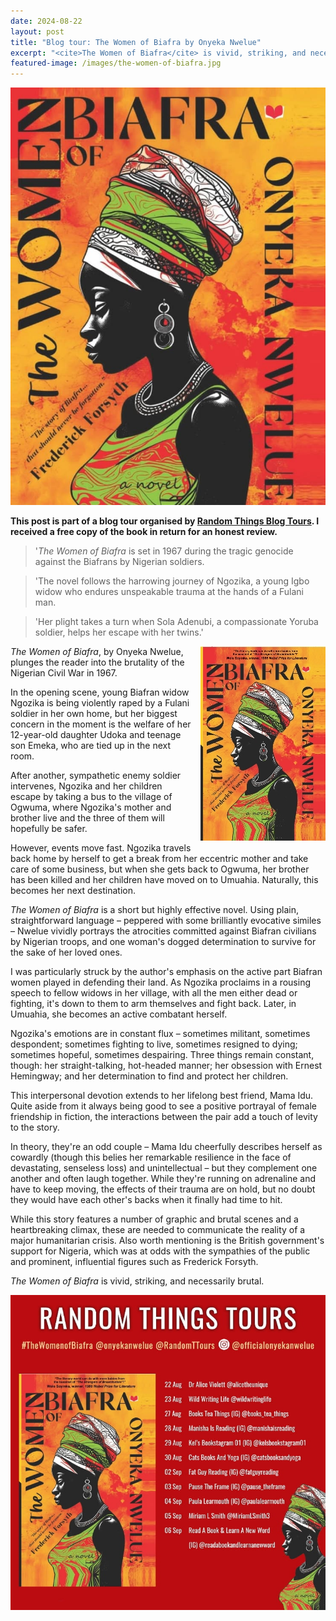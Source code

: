 ```yaml
---
date: 2024-08-22
layout: post
title: "Blog tour: The Women of Biafra by Onyeka Nwelue"
excerpt: "<cite>The Women of Biafra</cite> is vivid, striking, and necessarily brutal."
featured-image: /images/the-women-of-biafra.jpg
---
```


![The Women of Biafra](/images/the-women-of-biafra.jpg)

**This post is part of a blog tour organised by [Random Things Blog Tours](http://randomthingsthroughmyletterbox.blogspot.com/p/services-to-publishers-authors-blog.html). I received a free copy of the book in return for an honest review.**

> '<cite>The Women of Biafra</cite> is set in 1967 during the tragic genocide against the Biafrans by Nigerian soldiers.

> 'The novel follows the harrowing journey of Ngozika, a young Igbo widow who endures unspeakable trauma at the hands of a Fulani man.

> 'Her plight takes a turn when Sola Adenubi, a compassionate Yoruba soldier, helps her escape with her twins.'

<img src="/images/the-women-of-biafra-200.jpg" alt="The Women of Biafra" style="float: right; margin-bottom: 10px; margin-left: 10px;">

<cite>The Women of Biafra</cite>, by Onyeka Nwelue, plunges the reader into the brutality of the Nigerian Civil War in 1967.

In the opening scene, young Biafran widow Ngozika is being violently raped by a Fulani soldier in her own home, but her biggest concern in the moment is the welfare of her 12-year-old daughter Udoka and teenage son Emeka, who are tied up in the next room.

After another, sympathetic enemy soldier intervenes, Ngozika and her children escape by taking a bus to the village of Ogwuma, where Ngozika's mother and brother live and the three of them will hopefully be safer.

However, events move fast. Ngozika travels back home by herself to get a break from her eccentric mother and take care of some business, but when she gets back to Ogwuma, her brother has been killed and her children have moved on to Umuahia. Naturally, this becomes her next destination.

<cite>The Women of Biafra</cite> is a short but highly effective novel. Using plain, straightforward language &ndash; peppered with some brilliantly evocative similes &ndash; Nwelue vividly portrays the atrocities committed against Biafran civilians by Nigerian troops, and one woman's dogged determination to survive for the sake of her loved ones.

I was particularly struck by the author's emphasis on the active part Biafran women played in defending their land. As Ngozika proclaims in a rousing speech to fellow widows in her village, with all the men either dead or fighting, it's down to them to arm themselves and fight back. Later, in Umuahia, she becomes an active combatant herself.

Ngozika's emotions are in constant flux &ndash; sometimes militant, sometimes despondent; sometimes fighting to live, sometimes resigned to dying; sometimes hopeful, sometimes despairing. Three things remain constant, though: her straight-talking, hot-headed manner; her obsession with Ernest Hemingway; and her determination to find and protect her children.

This interpersonal devotion extends to her lifelong best friend, Mama Idu. Quite aside from it always being good to see a positive portrayal of female friendship in fiction, the interactions between the pair add a touch of levity to the story.

In theory, they're an odd couple &ndash; Mama Idu cheerfully describes herself as cowardly (though this belies her remarkable resilience in the face of devastating, senseless loss) and unintellectual &ndash; but they complement one another and often laugh together. While they're running on adrenaline and have to keep moving, the effects of their trauma are on hold, but no doubt they would have each other's backs when it finally had time to hit.

While this story features a number of graphic and brutal scenes and a heartbreaking climax, these are needed to communicate the reality of a major humanitarian crisis. Also worth mentioning is the British government's support for Nigeria, which was at odds with the sympathies of the public and prominent, influential figures such as Frederick Forsyth.

<cite>The Women of Biafra</cite> is vivid, striking, and necessarily brutal.

![The Women of Biafra blog tour banner](/images/the-women-of-biafra-banner.jpg)